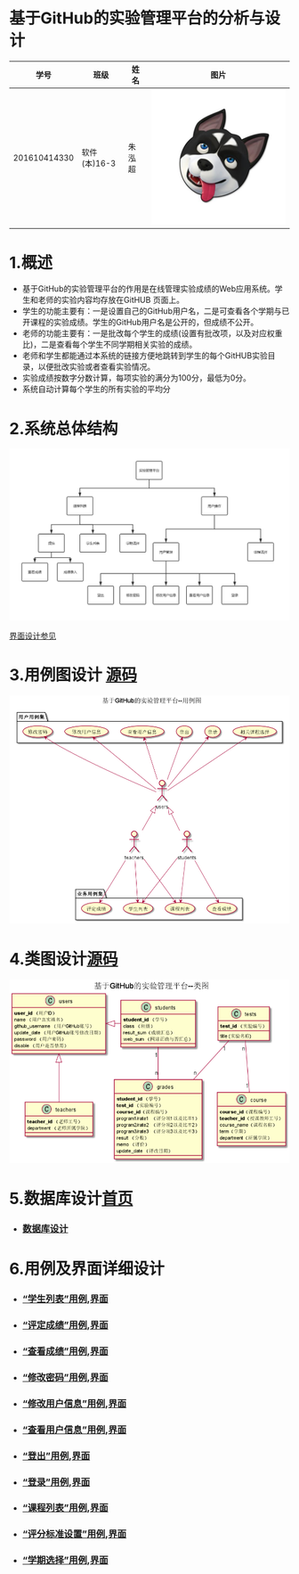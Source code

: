 基于GitHub的实验管理平台的分析与设计
=========================
| 学号         | 班级         | 姓名 | 图片 |
|--------------|--------------|------|------|
| 201610414330 | 软件(本)16-3 | 朱泓超 |![image](https://github.com/z915287285/is_analysis/blob/master/test1/zz.jpg)
# 1.概述

- 基于GitHub的实验管理平台的作用是在线管理实验成绩的Web应用系统。学生和老师的实验内容均存放在GitHUB 页面上。
- 学生的功能主要有：一是设置自己的GitHub用户名，二是可查看各个学期与已开课程的实验成绩。学生的GitHub用户名是公开的，但成绩不公开。
- 老师的功能主要有：一是批改每个学生的成绩(设置有批改项，以及对应权重比)，二是查看每个学生不同学期相关实验的成绩。
- 老师和学生都能通过本系统的链接方便地跳转到学生的每个GitHUB实验目录，以便批改实验或者查看实验情况。
- 实验成绩按数字分数计算，每项实验的满分为100分，最低为0分。
- 系统自动计算每个学生的所有实验的平均分

# 2.系统总体结构

![image](https://github.com/z915287285/is_analysis/blob/master/test6/sys.png)

[界面设计参见](https://github.com/z915287285/is_analysis_test6/ui/index.html)

# 3.用例图设计 [源码](https://github.com/z915287285/is_analysis/blob/master/test6/src/Usecase.puml)

![image](https://github.com/z915287285/is_analysis/blob/master/test6/Usecase.png)

# 4.类图设计[源码](https://github.com/z915287285/is_analysis/blob/master/test6/src/class.puml)

![image](https://github.com/z915287285/is_analysis/blob/master/test6/class.png)

# 5.数据库设计[首页](./README.md)

- ### [﻿数据库设计](https://github.com/z915287285/is_analysis/blob/master/test6/Database.md)

# 6.用例及界面详细设计

- ### [“学生列表”用例](./用例/stu_list.md),[界面](https://github.com/z915287285/is_analysis_test6/blob/master/ui/stu_list.html)
- ### [“评定成绩”用例](./用例/evaluate_grades.md),[界面](https://github.com/z915287285/is_analysis_test6/blob/master/ui/evaluate_grades.html)
- ### [“查看成绩”用例](./用例/inquiry.md),[界面](https://github.com/z915287285/is_analysis_test6/blob/master/ui/inquiry.html)
- ### [“修改密码”用例](./用例/modify_userpasswd.md),[界面](https://github.com/z915287285/is_analysis_test6/blob/master/ui/modify_userpasswd.html)
- ### [“修改用户信息”用例](./用例/modify_userInfor.md),[界面](https://github.com/z915287285/is_analysis_test6/blob/master/ui/modify_userinfo.html)
- ### [“查看用户信息”用例](./用例/inquiry_user.md),[界面](https://github.com/z915287285/is_analysis_test6/blob/master/ui/top_menu.html)
- ### [“登出”用例](./用例/Login_out.md),[界面](https://github.com/z915287285/is_analysis_test6/blob/master/ui/login_out.html)
- ### [“登录”用例](./用例/Login_in.md),[界面](https://github.com/z915287285/is_analysis_test6/blob/master/ui/login_in.html)
- ### [“课程列表”用例](./用例/Course_list.md),[界面](https://github.com/z915287285/is_analysis_test6/blob/master/ui/index.html)
- ### [“评分标准设置”用例](./用例/evaluate_principle.md),[界面](https://github.com/z915287285/is_analysis_test6/blob/master/ui/evaluate_principle.html)
- ### [“学期选择”用例](./用例/Term_select.md),[界面](https://github.com/z915287285/is_analysis_test6/blob/master/ui/term_select.html)
